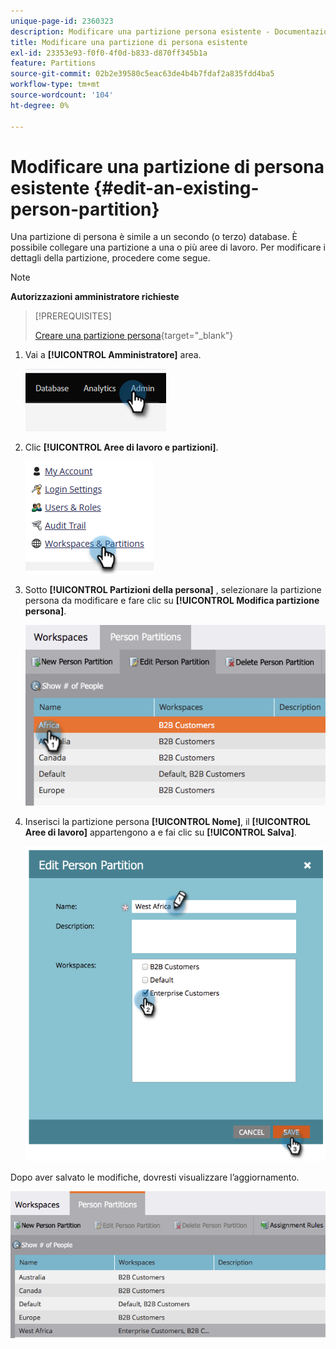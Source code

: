 ```yaml
---
unique-page-id: 2360323
description: Modificare una partizione persona esistente - Documentazione Marketo - Documentazione del prodotto
title: Modificare una partizione di persona esistente
exl-id: 23353e93-f0f0-4f0d-b833-d870ff345b1a
feature: Partitions
source-git-commit: 02b2e39580c5eac63de4b4b7fdaf2a835fdd4ba5
workflow-type: tm+mt
source-wordcount: '104'
ht-degree: 0%

---
```


# Modificare una partizione di persona esistente {#edit-an-existing-person-partition}

Una partizione di persona è simile a un secondo (o terzo) database. È possibile collegare una partizione a una o più aree di lavoro. Per modificare i dettagli della partizione, procedere come segue.

>[!NOTE]
>
>**Autorizzazioni amministratore richieste**

>[!PREREQUISITES]
>
>[Creare una partizione persona](/help/marketo/product-docs/administration/workspaces-and-person-partitions/create-a-person-partition.md){target="_blank"}

1. Vai a **[!UICONTROL Amministratore]** area.

   ![](assets/edit-an-existing-person-partition-1.png)

1. Clic **[!UICONTROL Aree di lavoro e partizioni]**.

   ![](assets/edit-an-existing-person-partition-2.png)

1. Sotto **[!UICONTROL Partizioni della persona]** , selezionare la partizione persona da modificare e fare clic su **[!UICONTROL Modifica partizione persona]**.

   ![](assets/edit-an-existing-person-partition-3.png)

1. Inserisci la partizione persona **[!UICONTROL Nome]**, il **[!UICONTROL Aree di lavoro]** appartengono a e fai clic su **[!UICONTROL Salva]**.

   ![](assets/edit-an-existing-person-partition-4.png)

Dopo aver salvato le modifiche, dovresti visualizzare l’aggiornamento.

![](assets/edit-an-existing-person-partition-5.png)
